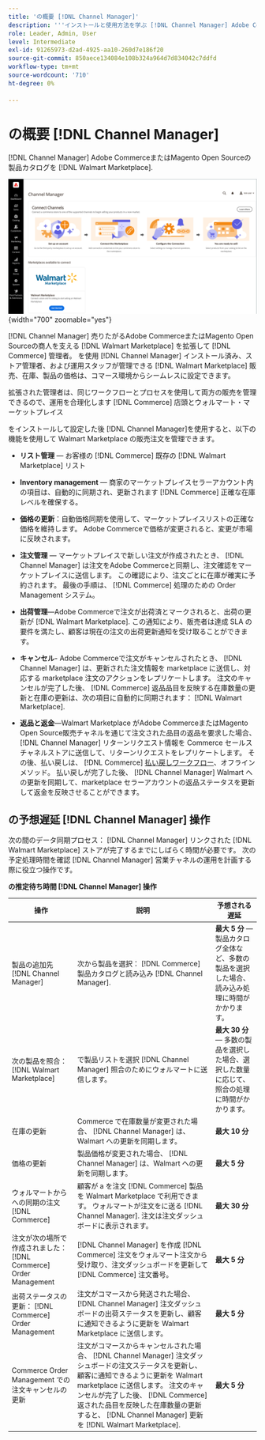 ```yaml
---
title: 'の概要 [!DNL Channel Manager]'
description: '''インストールと使用方法を学ぶ [!DNL Channel Manager] Adobe CommerceとMagento Open Sourceストアを Walmart Marketplace と統合し、Marketplace のリスト、価格、在庫、販売をコマース管理者からシームレスに管理するためのセールスチャネルを作成します。」'
role: Leader, Admin, User
level: Intermediate
exl-id: 91265973-d2ad-4925-aa10-260d7e186f20
source-git-commit: 850aece134084e108b324a964d7d834042c7ddfd
workflow-type: tm+mt
source-wordcount: '710'
ht-degree: 0%

---
```



# の概要 [!DNL Channel Manager]

[!DNL Channel Manager] Adobe CommerceまたはMagento Open Sourceの製品カタログを [!DNL Walmart Marketplace].

![[!DNL Channel Manager] 拡張機能の管理ビュー](assets/channel-manager-home.png){width="700" zoomable="yes"}

[!DNL Channel Manager] 売りたがるAdobe CommerceまたはMagento Open Sourceの商人を支える [!DNL Walmart Marketplace] を拡張して [!DNL Commerce] 管理者。 を使用 [!DNL Channel Manager] インストール済み、ストア管理者、および運用スタッフが管理できる [!DNL Walmart Marketplace] 販売、在庫、製品の価格は、コマース環境からシームレスに設定できます。

拡張された管理者は、同じワークフローとプロセスを使用して両方の販売を管理できるので、運用を合理化します [!DNL Commerce] 店頭とウォルマート・マーケットプレイス

をインストールして設定した後 [!DNL Channel Manager]を使用すると、以下の機能を使用して Walmart Marketplace の販売注文を管理できます。

* **リスト管理** — お客様の [!DNL Commerce] 既存の [!DNL Walmart Marketplace] リスト

* **Inventory management** — 商家のマーケットプレイスセラーアカウント内の項目は、自動的に同期され、更新されます [!DNL Commerce] 正確な在庫レベルを確保する。

* **価格の更新**：自動価格同期を使用して、マーケットプレイスリストの正確な価格を維持します。 Adobe Commerceで価格が変更されると、変更が市場に反映されます。

* **注文管理** — マーケットプレイスで新しい注文が作成されたとき、 [!DNL Channel Manager] は注文をAdobe Commerceと同期し、注文確認をマーケットプレイスに送信します。 この確認により、注文ごとに在庫が確実に予約されます。 最後の手順は、 [!DNL Commerce] 処理のための Order Management システム。

* **出荷管理**—Adobe Commerceで注文が出荷済とマークされると、出荷の更新が [!DNL Walmart Marketplace]. この通知により、販売者は達成 SLA の要件を満たし、顧客は現在の注文の出荷更新通知を受け取ることができます。

* **キャンセル**- Adobe Commerceで注文がキャンセルされたとき、 [!DNL Channel Manager] は、更新された注文情報を marketplace に送信し、対応する marketplace 注文のアクションをレプリケートします。 注文のキャンセルが完了した後、 [!DNL Commerce] 返品品目を反映する在庫数量の更新と在庫の更新は、次の項目に自動的に同期されます： [!DNL Walmart Marketplace].

* **返品と返金**—Walmart Marketplace がAdobe CommerceまたはMagento Open Source販売チャネルを通じて注文された品目の返品を要求した場合、 [!DNL Channel Manager] リターンリクエスト情報を Commerce セールスチャネルストアに送信して、リターンリクエストをレプリケートします。 その後、払い戻しは、 [!DNL Commerce] [払い戻しワークフロー](https://experienceleague.adobe.com/docs/commerce-admin/stores-sales/order-management/credit-memos/credit-memos.html#refund-workflow)、オフラインメソッド。 払い戻しが完了した後、 [!DNL Channel Manager] Walmart への更新を同期して、marketplace セラーアカウントの返品ステータスを更新して返金を反映させることができます。

## の予想遅延 [!DNL Channel Manager] 操作

次の間のデータ同期プロセス： [!DNL Channel Manager] リンクされた [!DNL Walmart Marketplace] ストアが完了するまでにしばらく時間が必要です。 次の予定処理時間を確認 [!DNL Channel Manager] 営業チャネルの運用を計画する際に役立つ操作です。

**の推定待ち時間 [!DNL Channel Manager] 操作**

| **操作** | **説明** | **予想される遅延** |
|------------------------------------------------------------|--------------------------------------------------------------------------------------------------------------------------------------------------------------------------------------------------------------------------------------------------------------------------------------------------------------------------------------------------------------------------------------------------|------------------------------------------------------------------------------------------------------------------------------|
| 製品の追加先 [!DNL Channel Manager] | 次から製品を選択： [!DNL Commerce] 製品カタログと読み込み [!DNL Channel Manager]. | **最大 5 分** — 製品カタログ全体など、多数の製品を選択した場合、読み込み処理に時間がかかります。 |
| 次の製品を照合： [!DNL Walmart Marketplace] | で製品リストを選択 [!DNL Channel Manager] 照合のためにウォルマートに送信します。 | **最大 30 分** — 多数の製品を選択した場合、選択した数量に応じて、照合の処理に時間がかかります。 |
| 在庫の更新 | Commerce で在庫数量が変更された場合、 [!DNL Channel Manager] は、Walmart への更新を同期します。 | **最大 10 分** |
| 価格の更新 | 製品価格が変更された場合、 [!DNL Channel Manager] は、Walmart への更新を同期します。 | **最大 5 分** |
| ウォルマートからへの同期の注文 [!DNL Commerce] | 顧客が a を注文 [!DNL Commerce] 製品を Walmart Marketplace で利用できます。 ウォルマートが注文をに送る [!DNL Channel Manager]. 注文は注文ダッシュボードに表示されます。 | **最大 30 分** |
| 注文が次の場所で作成されました： [!DNL Commerce] Order Management | [!DNL Channel Manager] を作成 [!DNL Commerce] 注文をウォルマート注文から受け取り、注文ダッシュボードを更新して [!DNL Commerce] 注文番号。 | **最大 5 分** |
| 出荷ステータスの更新： [!DNL Commerce] Order Management | 注文がコマースから発送された場合、 [!DNL Channel Manager] 注文ダッシュボードの出荷ステータスを更新し、顧客に通知できるように更新を Walmart Marketplace に送信します。 | **最大 5 分** |
| Commerce Order Management での注文キャンセルの更新 | 注文がコマースからキャンセルされた場合、 [!DNL Channel Manager] 注文ダッシュボードの注文ステータスを更新し、顧客に通知できるように更新を Walmart marketplace に送信します。 注文のキャンセルが完了した後、 [!DNL Commerce] 返された品目を反映した在庫数量の更新 すると、 [!DNL Channel Manager] 更新を [!DNL Walmart Marketplace]. | **最大 5 分** |


